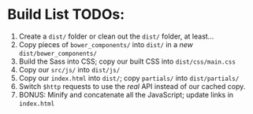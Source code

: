 # Build List TODOs:

1. Create a `dist/` folder or clean out the `dist/` folder, at least...
2. Copy pieces of `bower_components/` into `dist/` in a _new_ `dist/bower_components/`
3. Build the Sass into CSS; copy our built CSS into `dist/css/main.css`
4. Copy our `src/js/` into `dist/js/`
5. Copy our `index.html` into `dist/`; copy `partials/` into `dist/partials/`
6. Switch `$http` requests to use the _real_ API instead of our cached copy.
7. BONUS: Minify and concatenate all the JavaScript; update links in `index.html`
